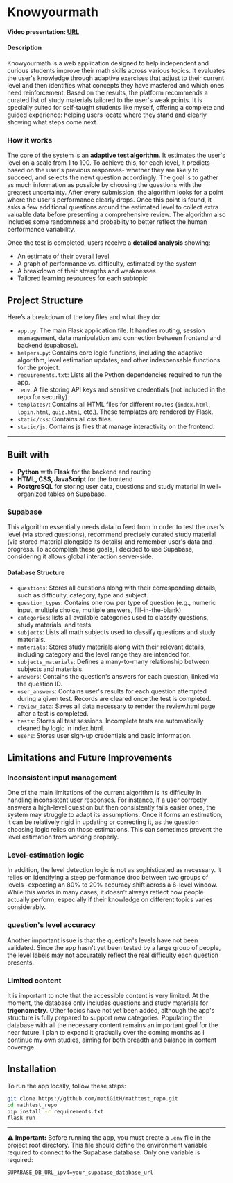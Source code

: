 # Knowyourmath

#### Video presentation: [URL](https://youtu.be/hDoQNz_iU2w)

#### Description

Knowyourmath is a web application designed to help independent and curious students improve their math skills across various topics. It evaluates the user's knowledge through adaptive exercises that adjust to their current level and then identifies what concepts they have mastered and which ones need reinforcement. 
Based on the results, the platform recommends a curated list of study materials tailored to the user's weak points. It is specially suited for self-taught students like myself, offering a complete and guided experience: helping users locate where they stand and clearly showing what steps come next.

### How it works

The core of the system is an **adaptive test algorithm**. It estimates the user's level on a scale from 1 to 100. To achieve this, for each level, it predicts -based on the user's previous responses- whether they are likely to succeed, and selects the newt question accordingly. The goal is to gather as much information as possible by choosing the questions with the greatest uncertainty. After every submission, the algorithm looks for a point where the user's performance clearly drops. Once this point is found, it asks a few additional questions around the estimated level to collect extra valuable data before presenting a comprehensive review. The algorithm also includes some randomness and probablity to better reflect the human performance variability.

Once the test is completed, users receive a **detailed analysis** showing:
- An estimate of their overall level
- A graph of performance vs. difficulty, estimated by the system
- A breakdown of their strengths and weaknesses
- Tailored learning resources for each subtopic


## Project Structure

Here’s a breakdown of the key files and what they do:

- `app.py`: The main Flask application file. It handles routing, session management, data manipulation and connection between frontend and backend (supabase).
- `helpers.py`: Contains core logic functions, including the adaptive algorithm, level estimation updates, and other indespensable functions for the project.
- `requirements.txt`: Lists all the Python dependencies required to run the app.
- `.env`: A file storing API keys and sensitive credentials (not included in the repo for security).
- `templates/`: Contains all HTML files for different routes (`index.html`, `login.html`, `quiz.html`, etc.). These templates are rendered by Flask.
- `static/css`: Contains all css files.
- `static/js`: Contains js files that manage interactivity on the frontend.

---

## Built with

- **Python** with **Flask** for the backend and routing
- **HTML, CSS, JavaScript** for the frontend
- **PostgreSQL** for storing user data, questions and study material in well-organized tables on Supabase.

### Supabase

This algorithm essentially needs data to feed from in order to test the user's level (via stored questions), recommend precisely curated study material (via stored material alongside its details) and remember user's data and progress. To accomplish these goals, I decided to use Supabase, considering it allows global interaction server-side.

#### Database Structure

- `questions`: Stores all questions along with their corresponding details, such as difficulty, category, type and subject.
- `question_types`: Contains one row per type of question (e.g., numeric input, multiple choice, multiple answers, fill-in-the-blank)
- `categories`: lists all available categories used to classify questions, study materials, and tests.
- `subjects`:  Lists all math subjects used to classify questions and study materials.
- `materials`: Stores study materials along with their relevant details, including category and the level range they are intended for.
- `subjects_materials`: Defines a many-to-many relationship between subjects and materials.
- `answers`: Contains the question's answers for each question, linked via the question ID.
- `user_answers`: Contains user's results for each question attempted during a given test. Records are cleared once the test is completed.
- `review_data`: Saves all data necessary to render the review.html page after a test is completed.
- `tests`: Stores all test sessions. Incomplete tests are automatically cleaned by logic in index.html.
- `users`: Stores user sign-up credentials and basic information.

## Limitations and Future Improvements

### Inconsistent input management

One of the main limitations of the current algorithm is its difficulty in handling inconsistent user responses. For instance, if a user correctly answers a high-level question but then consistently fails easier ones, the system may struggle to adapt its assumptions. Once it forms an estimation, it can be relatively rigid in updating or correcting it, as the question choosing logic relies on those estimations. This can sometimes prevent the level estimation from working properly.

### Level-estimation logic

In addition, the level detection logic is not as sophisticated as necessary. It relies on identifying a steep performance drop between two groups of levels -expecting an 80% to 20% accuracy shift across a 6-level window. While this works in many cases, it doesn’t always reflect how people actually perform, especially if their knowledge on different topics varies considerably.

### question's level accuracy

Another important issue is that the question's levels have not been validated. Since the app hasn't yet been tested by a large group of people, the level labels may not accurately reflect the real difficulty each question presents.

### Limited content

It is important to note that the accessible content is very limited. At the moment, the database only includes questions and study materials for **trigonometry**. Other topics have not yet been added, although the app's structure is fully prepared to support new categories. Populating the database with all the necessary content remains an important goal for the near future. I plan to expand it gradually over the coming months as I continue my own studies, aiming for both breadth and balance in content coverage.

## Installation

To run the app locally, follow these steps:

```bash
git clone https://github.com/matiGitH/mathtest_repo.git
cd mathtest_repo
pip install -r requirements.txt
flask run
```
---
⚠️ **Important:** Before running the app, you must create a `.env` file in the project root directory. This file should define the environment variable required to connect to the Supabase database.
Only one variable is required:
```
SUPABASE_DB_URL_ipv4=your_supabase_database_url
```
